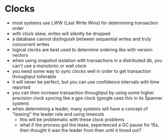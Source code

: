 # Clocks

- most systems use LWW (Last Write Wins) for determining transaction order
- with clock skew, writes will silently be dropped
- a database cannot distinguish between sequential writes and truly concurrent writes
- logical clocks are best used to determine ordering like with version vectors
- when using snapshot isolation with transactions in a distributed db, you can't use a monotonic or wall clock
- you need some way to sync clocks well in order to get transaction throughput tollerable
- it will never be perfect, but you can use confidence intervals with time reported
- you can then increase transaction throughput by using some higher precision clock syncing like a gps clock (google uses this in its Spanner system)
- when determining a leader, many systems will have a concept of "leasing" the leader role and using timeouts
  - this will be problematic with these clock problems
  - what if the process got the lease, experienced a GC pause for 15s, then thought it was the leader from then until it timed out?
